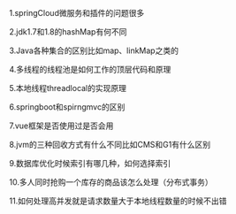 1.springCloud微服务和插件的问题很多

2.jdk1.7和1.8的hashMap有何不同

3.Java各种集合的区别比如map、linkMap之类的

4.多线程的线程池是如何工作的顶层代码和原理

5.本地线程threadlocal的实现原理

6.springboot和spirngmvc的区别

7.vue框架是否使用过是否会用

8.jvm的三种回收方式有什么不同比如CMS和G1有什么区别

9.数据库优化时候索引有哪几种，如何选择索引

10.多人同时抢购一个库存的商品该怎么处理（分布式事务）

11.如何处理高并发就是请求数量大于本地线程数量的时候不出错